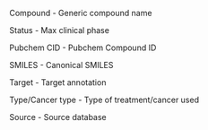 Compound - Generic compound name


Status - Max clinical phase


Pubchem CID - Pubchem Compound ID


SMILES - Canonical SMILES


Target - Target annotation


Type/Cancer type - Type of treatment/cancer used


Source - Source database

